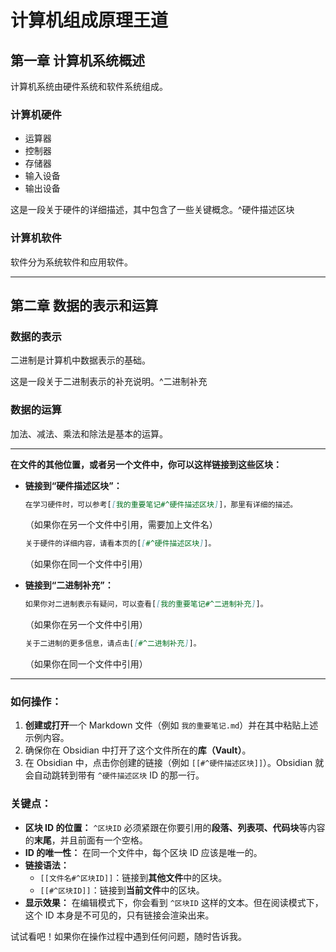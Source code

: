 # 计算机组成原理王道

## 第一章 计算机系统概述

计算机系统由硬件系统和软件系统组成。

### 计算机硬件

* 运算器
* 控制器
* 存储器
* 输入设备
* 输出设备

这是一段关于硬件的详细描述，其中包含了一些关键概念。^硬件描述区块

### 计算机软件

软件分为系统软件和应用软件。

---

## 第二章 数据的表示和运算

### 数据的表示

二进制是计算机中数据表示的基础。

这是一段关于二进制表示的补充说明。^二进制补充

### 数据的运算

加法、减法、乘法和除法是基本的运算。

---

**在文件的其他位置，或者另一个文件中，你可以这样链接到这些区块：**

* **链接到“硬件描述区块”：**
    ```markdown
    在学习硬件时，可以参考[[我的重要笔记#^硬件描述区块]]，那里有详细的描述。
    ```
    （如果你在另一个文件中引用，需要加上文件名）
    ```markdown
    关于硬件的详细内容，请看本页的[[#^硬件描述区块]]。
    ```
    （如果你在同一个文件中引用）

* **链接到“二进制补充”：**
    ```markdown
    如果你对二进制表示有疑问，可以查看[[我的重要笔记#^二进制补充]]。
    ```
    （如果你在另一个文件中引用）
    ```markdown
    关于二进制的更多信息，请点击[[#^二进制补充]]。
    ```
    （如果你在同一个文件中引用）

---

### 如何操作：

1.  **创建或打开**一个 Markdown 文件（例如 `我的重要笔记.md`）并在其中粘贴上述示例内容。
2.  确保你在 Obsidian 中打开了这个文件所在的**库（Vault）**。
3.  在 Obsidian 中，点击你创建的链接（例如 `[[#^硬件描述区块]]`）。Obsidian 就会自动跳转到带有 `^硬件描述区块` ID 的那一行。

### 关键点：

* **区块 ID 的位置：** `^区块ID` 必须紧跟在你要引用的**段落、列表项、代码块**等内容的**末尾**，并且前面有一个空格。
* **ID 的唯一性：** 在同一个文件中，每个区块 ID 应该是唯一的。
* **链接语法：**
    * `[[文件名#^区块ID]]`：链接到**其他文件**中的区块。
    * `[[#^区块ID]]`：链接到**当前文件**中的区块。
* **显示效果：** 在编辑模式下，你会看到 `^区块ID` 这样的文本。但在阅读模式下，这个 ID 本身是不可见的，只有链接会渲染出来。

试试看吧！如果你在操作过程中遇到任何问题，随时告诉我。